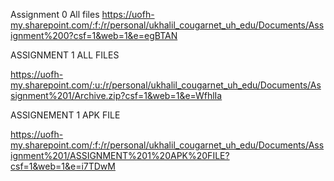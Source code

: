 Assignment 0 All files
https://uofh-my.sharepoint.com/:f:/r/personal/ukhalil_cougarnet_uh_edu/Documents/Assignment%200?csf=1&web=1&e=egBTAN

ASSIGNMENT 1 ALL FILES

https://uofh-my.sharepoint.com/:u:/r/personal/ukhalil_cougarnet_uh_edu/Documents/Assignment%201/Archive.zip?csf=1&web=1&e=WfhlIa

ASSIGNEMENT 1 APK FILE

https://uofh-my.sharepoint.com/:f:/r/personal/ukhalil_cougarnet_uh_edu/Documents/Assignment%201/ASSIGNMENT%201%20APK%20FILE?csf=1&web=1&e=i7TDwM



